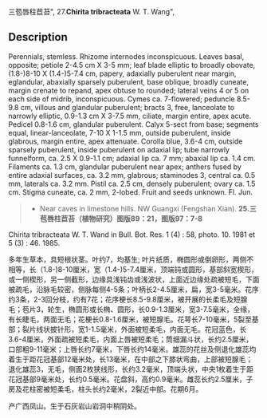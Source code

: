 三苞唇柱苣苔",
27.**Chirita tribracteata** W. T. Wang",

## Description
Perennials, stemless. Rhizome internodes inconspicuous. Leaves basal, opposite; petiole 2-4.5 cm X 3-5 mm; leaf blade elliptic to broadly obovate, (1.8-)8-10 X (1.4-)5-7.4 cm, papery, adaxially puberulent near margin, eglandular, abaxially sparsely puberulent, base oblique, broadly cuneate, margin crenate to repand, apex obtuse to rounded; lateral veins 4 or 5 on each side of midrib, inconspicuous. Cymes ca. 7-flowered; peduncle 8.5-9.8 cm, villous and glandular puberulent; bracts 3, free, lanceolate to narrowly elliptic, 0.9-1.3 cm X 3-7.5 mm, ciliate, margin entire, apex acute. Pedicel 0.8-1.6 cm, glandular puberulent. Calyx 5-sect from base; segments equal, linear-lanceolate, 7-10 X 1-1.5 mm, outside puberulent, inside glabrous, margin entire, apex attenuate. Corolla blue, 3.6-4 cm, outside sparsely puberulent, inside puberulent on adaxial lip; tube narrowly funnelform, ca. 2.5 X 0.9-1.1 cm; adaxial lip ca. 7 mm; abaxial lip ca. 1.4 cm. Filaments ca. 1.3 cm, glandular puberulent near apex; anthers fused by entire adaxial surfaces, ca. 3.2 mm, glabrous; staminodes 3, central ca. 0.5 mm, laterals ca. 3.2 mm. Pistil ca. 2.5 cm, densely puberulent; ovary ca. 1.5 cm. Stigma cuneate, ca. 2 mm, 2-lobed. Fruit and seeds unknown. Fl. Jun.

> * Near caves in limestone hills. NW Guangxi (Fengshan Xian).
**25.三苞唇柱苣苔（植物研究）图版89：21，图版97：7-8**

Chirita tribracteata W. T. Wand in Bull. Bot. Res. 1 (4) : 58, photo. 10. 1981 et 5 (3) : 46. 1985.

多年生草本，具短根状茎。叶约7，均基生; 叶片纸质，椭圆形或倒卵形，两侧不相等，长（1.8-)8-10厘米，宽（1.4-)5-7.4厘米，顶端钝或圆形，基部斜宽楔形，或一侧楔形，另一侧截形，边缘具浅钝齿或浅波状，上面近边缘处疏被短毛，下面被疏毛，沿脉毛较密，侧脉每侧4-5条；叶柄长2-4.5厘米，扁，宽3-5毫米。花序约3条，2-3回分枝，约有7花；花序梗长8.5-9.8厘米，被开展的长柔毛及短腺毛；苞片3，轮生，椭圆形或长椭、圆形，长0.9-1.3厘米，宽3-7.5毫米，全缘，有长睫毛，两面无毛；花梗长0.8-1.6厘米，被短腺毛。花萼长7-10毫米，5裂至基部；裂片线状披针形，宽1-1.5毫米，外面被短柔毛，内面无毛。花冠蓝色，长3.6-4厘米，外面疏被短柔毛，内面上唇被短柔毛；筒细漏斗状，长约2.5厘米，口部粗9-11毫米；上唇长约7毫米，下唇长约14毫米。雄蕊的花丝及侧退化雄蕊均着生于距花冠基部12毫米处，长13毫米，在中部之下膝状弯曲，上部被短腺毛；退化雄蕊3，无毛，侧面2枚狭线形，长约3.2毫米，顶端头状，中央1枚着生于距花冠基部9毫米处，长约0.5毫米。花盘斜，高约0.9毫米。雌蕊长约2.5厘米，子房及花柱密被短柔毛，柱头长约2毫米，2裂近中部。花期6月。

产广西凤山。生于石灰岩山岩洞中稍阴处。
